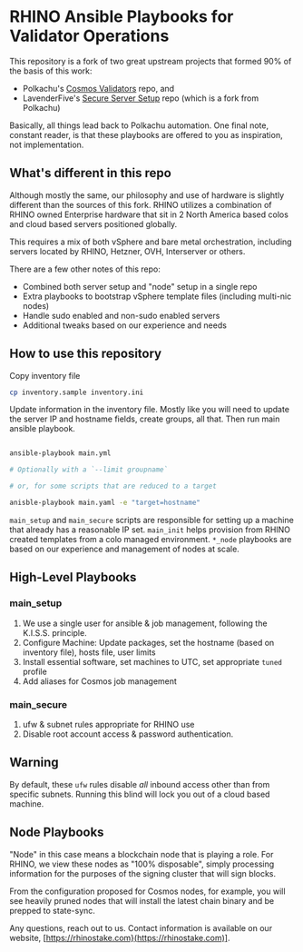 # RHINO Ansible Playbooks for Validator Operations

This repository is a fork of two great upstream projects that formed 90% of the basis of this work:

- Polkachu's [Cosmos Validators](https://github.com/polkachu/cosmos-validators) repo, and
- LavenderFive's [Secure Server Setup](https://github.com/LavenderFive/secure-server-setup-ansible) repo (which is a fork from Polkachu)

Basically, all things lead back to Polkachu automation. One final note, constant reader, is that these playbooks are offered to you as inspiration, not implementation.

## What's different in this repo

Although mostly the same, our philosophy and use of hardware is slightly different than the sources of this fork. RHINO utilizes a combination of RHINO owned Enterprise hardware that sit in 2 North America based colos and cloud based servers positioned globally.

This requires a mix of both vSphere and bare metal orchestration, including servers located by RHINO, Hetzner, OVH, Interserver or others.

There are a few other notes of this repo:

- Combined both server setup and "node" setup in a single repo
- Extra playbooks to bootstrap vSphere template files (including multi-nic nodes)
- Handle sudo enabled and non-sudo enabled servers
- Additional tweaks based on our experience and needs

## How to use this repository

Copy inventory file

```bash
cp inventory.sample inventory.ini
```

Update information in the inventory file. Mostly like you will need to update the server IP and hostname fields, create groups, all that. Then run main ansible playbook.

```bash

ansible-playbook main.yml

# Optionally with a `--limit groupname`

# or, for some scripts that are reduced to a target

anisble-playbook main.yaml -e "target=hostname"

```

`main_setup` and `main_secure` scripts are responsible for setting up a machine that already has a reasonable IP set. `main_init` helps provision from RHINO created templates from a colo managed environment. `*_node` playbooks are based on our experience and management of nodes at scale.

## High-Level Playbooks

### main_setup

1. We use a single user for ansible & job management, following the K.I.S.S. principle.
2. Configure Machine: Update packages, set the hostname (based on inventory file), hosts file, user limits
3. Install essential software, set machines to UTC, set appropriate `tuned` profile
4. Add aliases for Cosmos job management

### main_secure

1. ufw & subnet rules appropriate for RHINO use
2. Disable root account access & password authentication.

## Warning

By default, these `ufw` rules disable _all_ inbound access other than from specific subnets. Running this blind will lock you out of a cloud based machine.

## Node Playbooks

"Node" in this case means a blockchain node that is playing a role. For RHINO, we view these nodes as "100% disposable", simply processing information for the purposes of the signing cluster that will sign blocks.

From the configuration proposed for Cosmos nodes, for example, you will see heavily pruned nodes that will install the latest chain binary and be prepped to state-sync.

Any questions, reach out to us. Contact information is available on our website, [https://rhinostake.com}(https://rhinostake.com)].
